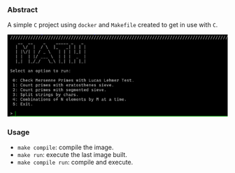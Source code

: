 ### Abstract

A simple `C` project using `docker` and `Makefile` created to get in use with `C`.

!["Math image"](image.png)

### Usage

- `make compile`: compile the image.
- `make run`: execute the last image built.
- `make compile run`: compile and execute.

